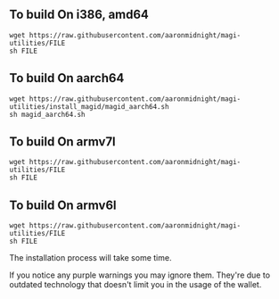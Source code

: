 To build On i386, amd64
-----
    wget https://raw.githubusercontent.com/aaronmidnight/magi-utilities/FILE
    sh FILE

To build On aarch64
-----
    wget https://raw.githubusercontent.com/aaronmidnight/magi-utilities/install_magid/magid_aarch64.sh
    sh magid_aarch64.sh

To build On armv7l
-----
    wget https://raw.githubusercontent.com/aaronmidnight/magi-utilities/FILE
    sh FILE

To build On armv6l
-----
    wget https://raw.githubusercontent.com/aaronmidnight/magi-utilities/FILE
    sh FILE


The installation process will take some time. 

If you notice any purple warnings you may ignore them. They're due to outdated technology that doesn't limit you in the usage of the wallet. 
